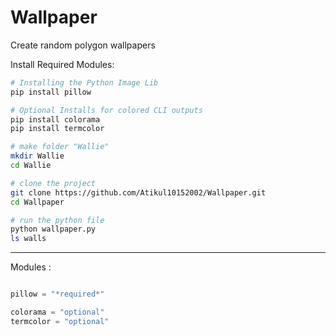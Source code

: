 # Wallpaper
Create random polygon wallpapers

Install Required Modules:
```bash
# Installing the Python Image Lib
pip install pillow

# Optional Installs for colored CLI outputs
pip install colorama
pip install termcolor
```

```bash
# make folder "Wallie"
mkdir Wallie
cd Wallie

# clone the project
git clone https://github.com/Atikul10152002/Wallpaper.git
cd Wallpaper

# run the python file
python wallpaper.py
ls walls
```

<hr></hr>
Modules :

```python

pillow = "*required*"

colorama = "optional"
termcolor = "optional"
```